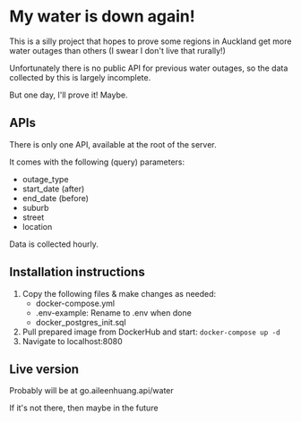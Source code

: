 # My water is down again!

This is a silly project that hopes to prove some regions in Auckland get more water outages than others (I swear I don't live that rurally!)

Unfortunately there is no public API for previous water outages, so the data collected by this is largely incomplete.

But one day, I'll prove it! Maybe.

## APIs

There is only one API, available at the root of the server.

It comes with the following (query) parameters:
- outage_type
- start_date (after)
- end_date (before)
- suburb
- street
- location

Data is collected hourly.

## Installation instructions

1. Copy the following files & make changes as needed:
    - docker-compose.yml
    - .env-example: Rename to .env when done
    - docker_postgres_init.sql
2. Pull prepared image from DockerHub and start: ```docker-compose up -d```
3. Navigate to localhost:8080

## Live version

Probably will be at go.aileenhuang.api/water

If it's not there, then maybe in the future
